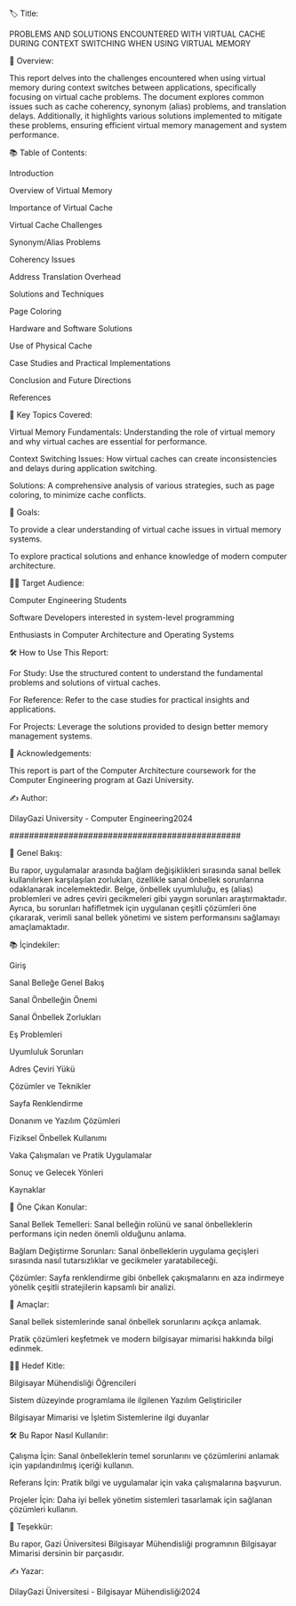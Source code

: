 🏷️ Title:

PROBLEMS AND SOLUTIONS ENCOUNTERED WITH VIRTUAL CACHE DURING CONTEXT SWITCHING WHEN USING VIRTUAL MEMORY

📖 Overview:

This report delves into the challenges encountered when using virtual memory during context switches between applications, specifically focusing on virtual cache problems. The document explores common issues such as cache coherency, synonym (alias) problems, and translation delays. Additionally, it highlights various solutions implemented to mitigate these problems, ensuring efficient virtual memory management and system performance.

📚 Table of Contents:

Introduction

Overview of Virtual Memory

Importance of Virtual Cache

Virtual Cache Challenges

Synonym/Alias Problems

Coherency Issues

Address Translation Overhead

Solutions and Techniques

Page Coloring

Hardware and Software Solutions

Use of Physical Cache

Case Studies and Practical Implementations

Conclusion and Future Directions

References

🔑 Key Topics Covered:

Virtual Memory Fundamentals: Understanding the role of virtual memory and why virtual caches are essential for performance.

Context Switching Issues: How virtual caches can create inconsistencies and delays during application switching.

Solutions: A comprehensive analysis of various strategies, such as page coloring, to minimize cache conflicts.

🎯 Goals:

To provide a clear understanding of virtual cache issues in virtual memory systems.

To explore practical solutions and enhance knowledge of modern computer architecture.

👩‍🎓 Target Audience:

Computer Engineering Students

Software Developers interested in system-level programming

Enthusiasts in Computer Architecture and Operating Systems

🛠️ How to Use This Report:

For Study: Use the structured content to understand the fundamental problems and solutions of virtual caches.

For Reference: Refer to the case studies for practical insights and applications.

For Projects: Leverage the solutions provided to design better memory management systems.

🙏 Acknowledgements:

This report is part of the Computer Architecture coursework for the Computer Engineering program at Gazi University.

✍️ Author:

DilayGazi University - Computer Engineering2024

###############################################

📖 Genel Bakış:

Bu rapor, uygulamalar arasında bağlam değişiklikleri sırasında sanal bellek kullanılırken karşılaşılan zorlukları, özellikle sanal önbellek sorunlarına odaklanarak incelemektedir. Belge, önbellek uyumluluğu, eş (alias) problemleri ve adres çeviri gecikmeleri gibi yaygın sorunları araştırmaktadır. Ayrıca, bu sorunları hafifletmek için uygulanan çeşitli çözümleri öne çıkararak, verimli sanal bellek yönetimi ve sistem performansını sağlamayı amaçlamaktadır.

📚 İçindekiler:

Giriş

Sanal Belleğe Genel Bakış

Sanal Önbelleğin Önemi

Sanal Önbellek Zorlukları

Eş Problemleri

Uyumluluk Sorunları

Adres Çeviri Yükü

Çözümler ve Teknikler

Sayfa Renklendirme

Donanım ve Yazılım Çözümleri

Fiziksel Önbellek Kullanımı

Vaka Çalışmaları ve Pratik Uygulamalar

Sonuç ve Gelecek Yönleri

Kaynaklar

🔑 Öne Çıkan Konular:

Sanal Bellek Temelleri: Sanal belleğin rolünü ve sanal önbelleklerin performans için neden önemli olduğunu anlama.

Bağlam Değiştirme Sorunları: Sanal önbelleklerin uygulama geçişleri sırasında nasıl tutarsızlıklar ve gecikmeler yaratabileceği.

Çözümler: Sayfa renklendirme gibi önbellek çakışmalarını en aza indirmeye yönelik çeşitli stratejilerin kapsamlı bir analizi.

🎯 Amaçlar:

Sanal bellek sistemlerinde sanal önbellek sorunlarını açıkça anlamak.

Pratik çözümleri keşfetmek ve modern bilgisayar mimarisi hakkında bilgi edinmek.

👩‍🎓 Hedef Kitle:

Bilgisayar Mühendisliği Öğrencileri

Sistem düzeyinde programlama ile ilgilenen Yazılım Geliştiriciler

Bilgisayar Mimarisi ve İşletim Sistemlerine ilgi duyanlar

🛠️ Bu Rapor Nasıl Kullanılır:

Çalışma İçin: Sanal önbelleklerin temel sorunlarını ve çözümlerini anlamak için yapılandırılmış içeriği kullanın.

Referans İçin: Pratik bilgi ve uygulamalar için vaka çalışmalarına başvurun.

Projeler İçin: Daha iyi bellek yönetim sistemleri tasarlamak için sağlanan çözümleri kullanın.

🙏 Teşekkür:

Bu rapor, Gazi Üniversitesi Bilgisayar Mühendisliği programının Bilgisayar Mimarisi dersinin bir parçasıdır.

✍️ Yazar:

DilayGazi Üniversitesi - Bilgisayar Mühendisliği2024

